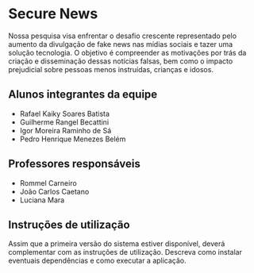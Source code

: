 # Secure News

Nossa pesquisa visa enfrentar o desafio crescente representado pelo aumento da divulgação de fake news nas mídias sociais e tazer uma solução tecnologia. O objetivo é compreender as motivações por trás da criação e disseminação dessas notícias falsas, bem como o impacto prejudicial sobre pessoas menos instruídas, crianças e idosos.

## Alunos integrantes da equipe

* Rafael Kaiky Soares Batista
* Guilherme Rangel Becattini
* Igor Moreira Raminho de Sá
* Pedro Henrique Menezes Belém

## Professores responsáveis

* Rommel Carneiro
* João Carlos Caetano
* Luciana Mara

## Instruções de utilização

Assim que a primeira versão do sistema estiver disponível, deverá complementar com as instruções de utilização. Descreva como instalar eventuais dependências e como executar a aplicação.
